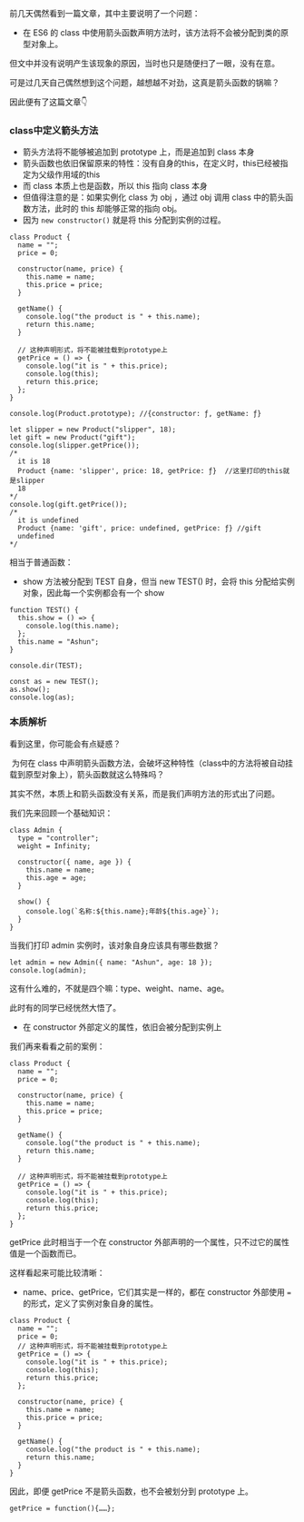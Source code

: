前几天偶然看到一篇文章，其中主要说明了一个问题：

* 在 ES6 的 class 中使用箭头函数声明方法时，该方法将不会被分配到类的原型对象上。

但文中并没有说明产生该现象的原因，当时也只是随便扫了一眼，没有在意。

可是过几天自己偶然想到这个问题，越想越不对劲，这真是箭头函数的锅嘛？

因此便有了这篇文章👇

### class中定义箭头方法

* 箭头方法将不能够被追加到 prototype 上，而是追加到 class 本身
* 箭头函数也依旧保留原来的特性：没有自身的this，在定义时，this已经被指定为父级作用域的this
* 而 class 本质上也是函数，所以 this 指向 class 本身
* 但值得注意的是：如果实例化 class 为 obj ，通过 obj 调用 class 中的箭头函数方法，此时的 this 却能够正常的指向 obj。
* 因为 `new constructor()` 就是将 this 分配到实例的过程。

```
class Product {
  name = "";
  price = 0;

  constructor(name, price) {
    this.name = name;
    this.price = price;
  }

  getName() {
    console.log("the product is " + this.name);
    return this.name;
  }

  // 这种声明形式，将不能被挂载到prototype上
  getPrice = () => {
    console.log("it is " + this.price);
    console.log(this);
    return this.price;
  };
}
```

```
console.log(Product.prototype); //{constructor: ƒ, getName: ƒ}
```

```
let slipper = new Product("slipper", 18);
let gift = new Product("gift");
console.log(slipper.getPrice());
/*
  it is 18
  Product {name: 'slipper', price: 18, getPrice: ƒ}  //这里打印的this就是slipper
  18
*/
console.log(gift.getPrice());
/*
  it is undefined
  Product {name: 'gift', price: undefined, getPrice: ƒ}	//gift
  undefined
*/
```

相当于普通函数：

* show 方法被分配到 TEST 自身，但当 new TEST() 时，会将 this 分配给实例对象，因此每一个实例都会有一个 show

```
function TEST() {
  this.show = () => {
    console.log(this.name);
  };
  this.name = "Ashun";
}

console.dir(TEST);

const as = new TEST();
as.show();
console.log(as);
```

### 本质解析

看到这里，你可能会有点疑惑？

​	为何在 class 中声明箭头函数方法，会破坏这种特性（class中的方法将被自动挂载到原型对象上），箭头函数就这么特殊吗？

其实不然，本质上和箭头函数没有关系，而是我们声明方法的形式出了问题。

我们先来回顾一个基础知识：

```
class Admin {
  type = "controller";
  weight = Infinity;

  constructor({ name, age }) {
    this.name = name;
    this.age = age;
  }

  show() {
    console.log(`名称:${this.name};年龄${this.age}`);
  }
}
```

当我们打印 admin 实例时，该对象自身应该具有哪些数据？

```
let admin = new Admin({ name: "Ashun", age: 18 });
console.log(admin);
```

这有什么难的，不就是四个嘛：type、weight、name、age。

此时有的同学已经恍然大悟了。

* 在 constructor 外部定义的属性，依旧会被分配到实例上

我们再来看看之前的案例：

```
class Product {
  name = "";
  price = 0;

  constructor(name, price) {
    this.name = name;
    this.price = price;
  }

  getName() {
    console.log("the product is " + this.name);
    return this.name;
  }

  // 这种声明形式，将不能被挂载到prototype上
  getPrice = () => {
    console.log("it is " + this.price);
    console.log(this);
    return this.price;
  };
}
```

getPrice 此时相当于一个在 constructor 外部声明的一个属性，只不过它的属性值是一个函数而已。

这样看起来可能比较清晰：

* name、price、getPrice，它们其实是一样的，都在 constructor 外部使用 `=` 的形式，定义了实例对象自身的属性。

```
class Product {
  name = "";
  price = 0;
  // 这种声明形式，将不能被挂载到prototype上
  getPrice = () => {
    console.log("it is " + this.price);
    console.log(this);
    return this.price;
  };
  
  constructor(name, price) {
    this.name = name;
    this.price = price;
  }

  getName() {
    console.log("the product is " + this.name);
    return this.name;
  }
}
```

因此，即便 getPrice 不是箭头函数，也不会被划分到 prototype 上。

```
getPrice = function(){……};
```



